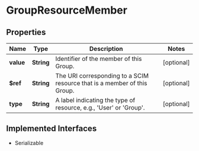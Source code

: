 

# GroupResourceMember


## Properties

Name | Type | Description | Notes
------------ | ------------- | ------------- | -------------
**value** | **String** | Identifier of the member of this Group. |  [optional]
**$ref** | **String** | The URI corresponding to a SCIM resource that is a member of this Group. |  [optional]
**type** | **String** | A label indicating the type of resource, e.g., &#39;User&#39; or &#39;Group&#39;. |  [optional]


## Implemented Interfaces

* Serializable


